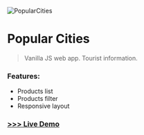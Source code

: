 ![PopularCities](https://github.com/Tutanto/)

# Popular Cities

>Vanilla JS web app. Tourist information.
### Features:
- Products list
- Products filter
- Responsive layout

### [>>> Live Demo](https://tutanto.github.io/popular_cities/)